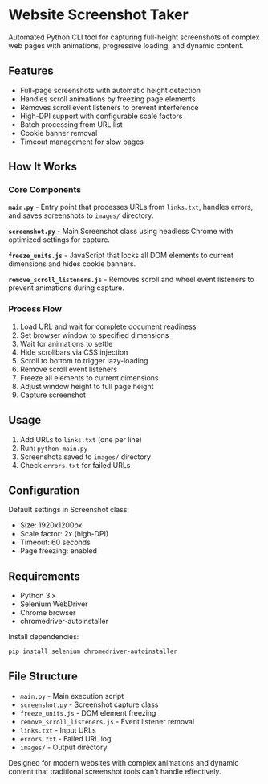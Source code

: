 # Website Screenshot Taker

Automated Python CLI tool for capturing full-height screenshots of complex web pages with animations, progressive loading, and dynamic content.

## Features

- Full-page screenshots with automatic height detection
- Handles scroll animations by freezing page elements
- Removes scroll event listeners to prevent interference
- High-DPI support with configurable scale factors
- Batch processing from URL list
- Cookie banner removal
- Timeout management for slow pages

## How It Works

### Core Components

**`main.py`** - Entry point that processes URLs from `links.txt`, handles errors, and saves screenshots to `images/` directory.

**`screenshot.py`** - Main Screenshot class using headless Chrome with optimized settings for capture.

**`freeze_units.js`** - JavaScript that locks all DOM elements to current dimensions and hides cookie banners.

**`remove_scroll_listeners.js`** - Removes scroll and wheel event listeners to prevent animations during capture.

### Process Flow

1. Load URL and wait for complete document readiness
2. Set browser window to specified dimensions  
3. Wait for animations to settle
4. Hide scrollbars via CSS injection
5. Scroll to bottom to trigger lazy-loading
6. Remove scroll event listeners
7. Freeze all elements to current dimensions
8. Adjust window height to full page height
9. Capture screenshot

## Usage

1. Add URLs to `links.txt` (one per line)
2. Run: `python main.py`
3. Screenshots saved to `images/` directory
4. Check `errors.txt` for failed URLs

## Configuration

Default settings in Screenshot class:
- Size: 1920x1200px
- Scale factor: 2x (high-DPI)
- Timeout: 60 seconds
- Page freezing: enabled

## Requirements

- Python 3.x
- Selenium WebDriver
- Chrome browser
- chromedriver-autoinstaller

Install dependencies:
```bash
pip install selenium chromedriver-autoinstaller
```

## File Structure

- `main.py` - Main execution script
- `screenshot.py` - Screenshot capture class
- `freeze_units.js` - DOM element freezing
- `remove_scroll_listeners.js` - Event listener removal
- `links.txt` - Input URLs
- `errors.txt` - Failed URL log
- `images/` - Output directory

Designed for modern websites with complex animations and dynamic content that traditional screenshot tools can't handle effectively.